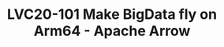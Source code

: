 ---
categories:
- lvc20
description: Description:<br>There are lots of data formats in BigData world such
  as parquet file with Python(pandas), Spark dataframe, JSON, Avro, CSV, etc.<br><br>It
  would waste about 70-80% computation on data conversion and serialization/deserialization
  among different projects.<br><br>Apache Arrow addresses these issues and facilitates
  communication between many components with its high speed in-memory representation
  for flat and hierarchical data. It would help to get 10-100x speedup on In-Memory
  analytics workloads.<br><br>Collaborating with Linaro LDCG, we validated Apache
  Arrow on Arm64 and delivered the Arm-related optimization for Arrow.<br>This session
  will cover overview of Apache Arrow, brief introduction to Arrow optimization with
  Arm crypto and Neon extension and patches status submitted to the community. You
  will see the benchmark statistics results and how to take advantage of ARMv8 characteristics
  to make your data fly.
image: /assets/images/featured-images/lvc20/LVC20-101.png
session_id: LVC20-101
session_room: DataCenter
session_slot:
  end_time: 2020-09-22 12:10
  start_time: 2020-09-22 11:45
session_speakers:
- speaker_bio: Yuqi Gu currently works on Arm, serving as the committer for Apache
    Bigtop project. He is also an active contributor in Apache Arrow, MariaDB and
    RocksDB mainly focusing on performance optimization on Arm64.
  speaker_company: Arm
  speaker_image: http://avatars.sched.co/c/32/11406082/avatar.jpg.320x320px.jpg?341
  speaker_name: YUQI GU
  speaker_position: Senior software engineer
  speaker_role: attendee, speaker
session_track: Big Data
tag: session
tags: Big Data
title: LVC20-101 Make BigData fly on Arm64 - Apache Arrow
---